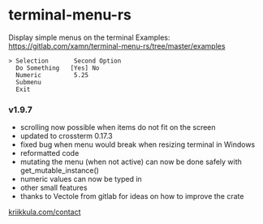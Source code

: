# terminal-menu-rs
Display simple menus on the terminal
Examples: https://gitlab.com/xamn/terminal-menu-rs/tree/master/examples
```
> Selection       Second Option
  Do Something   [Yes] No
  Numeric         5.25
  Submenu    
  Exit     
```

### v1.9.7

- scrolling now possible when items do not fit on the screen
- updated to crossterm 0.17.3
- fixed bug when menu would break when resizing terminal in Windows
- reformatted code
- mutating the menu (when not active) can now be done safely with get_mutable_instance()
- numeric values can now be typed in
- other small features
- thanks to Vectole from gitlab for ideas on how to improve the crate

[kriikkula.com/contact]()